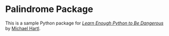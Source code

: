 # Palindrome Package

This is a sample Python package for
[_Learn Enough Python to Be Dangerous_](https://www.learnenough.com/python)
by [Michael Hartl](https://www.michaelhartl.com/).
